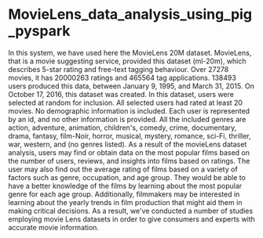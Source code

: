 # MovieLens_data_analysis_using_pig_pyspark
In this system, we have used here the MovieLens 20M dataset. MovieLens, that is a movie suggesting service, provided this dataset (ml-20m), which describes 5-star rating and free-text tagging behaviour. Over 27278 movies, it has 20000263 ratings and 465564 tag applications. 138493 users produced this data, between January 9, 1995, and March 31, 2015. On October 17, 2016, this dataset was created. In this dataset, users were selected at random for inclusion. All selected users had rated at least 20 movies. No demographic information is included. Each user is represented by an id, and no other information is provided. All the included genres are action, adventure, animation, children's, comedy, crime, documentary, drama, fantasy, film-Noir, horror, musical, mystery, romance, sci-Fi, thriller, war, western, and (no genres listed). As a result of the movieLens dataset analysis, users may find or obtain data on the most popular films based on the number of users, reviews, and insights into films based on ratings. The user may also find out the average rating of films based on a variety of factors such as genre, occupation, and age group. They would be able to have a better knowledge of the films by learning about the most popular genre for each age group. Additionally, filmmakers may be interested in learning about the yearly trends in film production that might aid them in making critical decisions. As a result, we've conducted a number of studies employing movie Lens datasets in order to give consumers and experts with accurate movie information.
